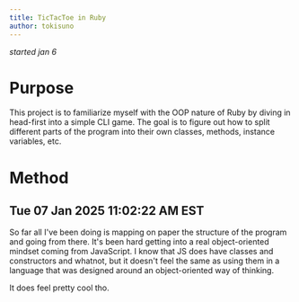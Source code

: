```yaml
---
title: TicTacToe in Ruby
author: tokisuno
---
```

*started jan 6*

# Purpose
This project is to familiarize myself with the OOP nature of Ruby by diving in head-first into a simple CLI game. The goal is to figure out how to split different parts of the program into their own classes, methods, instance variables, etc.

# Method
## Tue 07 Jan 2025 11:02:22 AM EST
So far all I've been doing is mapping on paper the structure of the program and going from there. It's been hard getting into a real object-oriented mindset coming from JavaScript. I know that JS does have classes and constructors and whatnot, but it doesn't feel the same as using them in a language that was designed around an object-oriented way of thinking.

It does feel pretty cool tho. 
